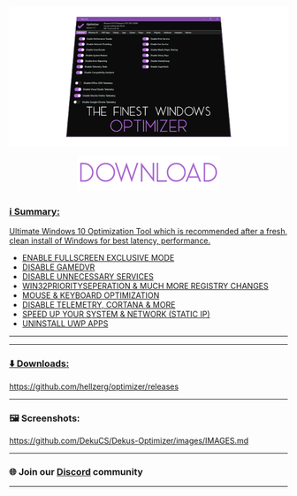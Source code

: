 <p align="center">
   <img src="https://raw.githubusercontent.com/DekuCS/Dekus-Optimizer/main/images/banner.png">
</p>

<p align="center">
	<a href="https://github.com/DekuCS/Dekus-Optimizer/releases/download/1.0/DekusOptimizer-1.0.exe" target="_blank">
		<img src="https://raw.githubusercontent.com/DekuCS/Dekus-Optimizer/main/images/download-button.png">
</p>

### ℹ️ Summary:

Ultimate Windows 10 Optimization Tool
which is recommended after a fresh, clean install of Windows for best latency, performance.

- ENABLE FULLSCREEN EXCLUSIVE MODE
- DISABLE GAMEDVR
- DISABLE UNNECESSARY SERVICES
- WIN32PRIORITYSEPERATION & MUCH MORE REGISTRY CHANGES
- MOUSE & KEYBOARD OPTIMIZATION
- DISABLE TELEMETRY, CORTANA & MORE
- SPEED UP YOUR SYSTEM & NETWORK (STATIC IP)
- UNINSTALL UWP APPS

<hr><hr>

### ⬇️ Downloads:

https://github.com/hellzerg/optimizer/releases

<hr>

### 🖼️ Screenshots:

https://github.com/DekuCS/Dekus-Optimizer/images/IMAGES.md

<hr>

### 🌐 Join our [Discord](https://discord.gg/DekuCS) community

<hr>